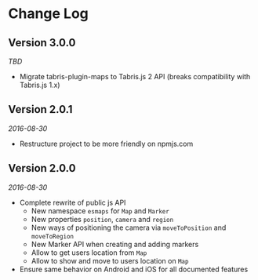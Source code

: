 Change Log
==========

## Version 3.0.0

_TBD_

* Migrate tabris-plugin-maps to Tabris.js 2 API (breaks compatibility with Tabris.js 1.x)

## Version 2.0.1

_2016-08-30_

* Restructure project to be more friendly on npmjs.com

## Version 2.0.0

_2016-08-30_

  *  Complete rewrite of public js API
      * New namespace `esmaps` for `Map` and `Marker` 
      * New properties `position`, `camera` and `region` 
      * New ways of positioning the camera via `moveToPosition` and `moveToRegion`
      * New Marker API when creating and adding markers
      * Allow to get users location from `Map`
      * Allow to show and move to users location on `Map`
  * Ensure same behavior on Android and iOS for all documented features
